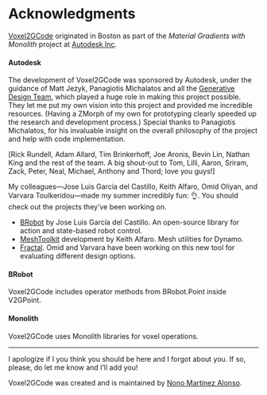 # Acknowledgments

[Voxel2GCode](http://github.com/nonoesp/Voxel2GCode) originated in Boston as part of the *Material Gradients with Monolith* project at [Autodesk Inc](http://autodesk.com).

#### Autodesk

The development of Voxel2GCode was sponsored by Autodesk, under the guidance of Matt Jezyk, Panagiotis Michalatos and all the [Generative Design Team](http://www.autodesk.com/solutions/generative-design), which played a huge role in making this project possible. They let me put my own vision into this project and provided me incredible resources. (Having a ZMorph of my own for prototyping clearly speeded up the research and development process.) Special thanks to Panagiotis Michalatos, for his invaluable insight on the overall philosophy of the project and help with code implementation.

[Rick Rundell, Adam Allard, Tim Brinkerhoff, Joe Aronis, Bevin Lin, Nathan King and the rest of the team. A big shout-out to Tom, Lilli, Aaron, Sriram, Zack, Peter, Neal, Michael, Anthony and Thord; love you guys!]

My colleagues—Jose Luis Garcia del Castillo, Keith Alfaro, Omid Oliyan, and Varvara Toulkeridou—made my summer incredibly fun: 👌. You should check out the projects they’ve been working on.

* [BRobot](https://github.com/garciadelcastillo/BRobot) by Jose Luis García del Castillo. An open-source library for action and state-based robot control.
* [MeshToolkit](http://dynamobim.org/meshtoolkit-1-1-0-release/) development by Keith Alfaro. Mesh utilities for Dynamo.
* [Fractal](https://home.fractal.live). Omid and Varvara have been working on this new tool for evaluating different design options.

#### BRobot

Voxel2GCode includes operator methods from BRobot.Point inside V2GPoint.

#### Monolith

Voxel2GCode uses Monolith libraries for voxel operations.

***

I apologize if I you think you should be here and I forgot about you. If so, please, do let me know and I’ll add you!

Voxel2GCode was created and is maintained by [Nono Martínez Alonso](http://nono.ma).
